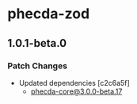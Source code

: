 # phecda-zod

## 1.0.1-beta.0

### Patch Changes

- Updated dependencies [c2c6a5f]
  - phecda-core@3.0.0-beta.17
